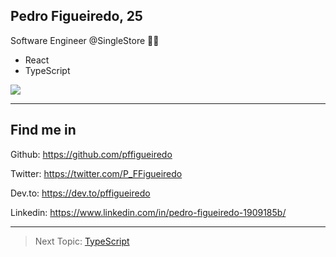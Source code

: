 ## Pedro Figueiredo, 25

Software Engineer @SingleStore 👨‍💻 

- React
- TypeScript

![](https://media1.giphy.com/media/MdA16VIoXKKxNE8Stk/giphy.gif?cid=ecf05e47z39w9rqqe3ere0j8rnil6t8ga8ziu1ddt199ap6q&rid=giphy.gif&ct=g)

----

## Find me in

Github: https://github.com/pffigueiredo

Twitter: https://twitter.com/P_FFigueiredo

Dev.to: https://dev.to/pffigueiredo

Linkedin: https://www.linkedin.com/in/pedro-figueiredo-1909185b/

---

 > Next Topic: [TypeScript](typescript.md) 
